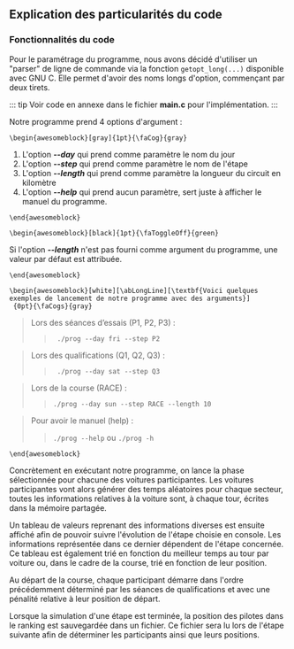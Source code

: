 Explication des particularités du code
--------------------------------------

### Fonctionnalités du code

Pour le paramétrage du programme, nous avons décidé d'utiliser un "parser" de ligne de commande via la 
fonction `getopt_long(...)` disponible avec GNU C. Elle permet d'avoir des noms longs d'option, commençant par deux tirets. 

::: tip
Voir code en annexe dans le fichier **main.c** pour l'implémentation.
::: 

Notre programme prend 4 options d'argument : 

```{=latex}
\begin{awesomeblock}[gray]{1pt}{\faCog}{gray}  
```

1. L'option **_--day_** qui prend comme paramètre le nom du jour 
2. L'option **_--step_** qui prend comme paramètre le nom de l'étape 
3. L'option **_--length_** qui prend comme paramètre la longueur du circuit en kilomètre
3. L'option **_--help_** qui prend aucun paramètre, sert juste à afficher le manuel du programme.

```{=latex}
\end{awesomeblock}
```

```{=latex}
\begin{awesomeblock}[black]{1pt}{\faToggleOff}{green}  
```

Si l'option **_--length_** n'est pas fourni comme argument du programme, une valeur par défaut est attribuée. 

```{=latex}
\end{awesomeblock}
```

```{=latex}
\begin{awesomeblock}[white][\abLongLine][\textbf{Voici quelques exemples de lancement de notre programme avec des arguments}]
 {0pt}{\faCogs}{gray}
```

> Lors des séances d’essais (P1, P2, P3) :
>
>>
>>``` ./prog --day fri --step P2```
>>

> Lors des qualifications (Q1, Q2, Q3) :
>
>>
>>``` ./prog --day sat --step Q3```
>>

> Lors de la course (RACE) :
>
>>
>>``` ./prog --day sun --step RACE --length 10 ```
>>
>>

> Pour avoir le manuel (help) :
>
>>
>>``` ./prog --help ``` ou ``` ./prog -h ``` 
>>

```{=latex}
\end{awesomeblock}
```

Concrètement en exécutant notre programme, on lance la phase sélectionnée pour chacune des voitures participantes.
Les voitures participantes vont alors générer des temps aléatoires pour chaque secteur, toutes les informations relatives à la 
voiture sont, à chaque tour, écrites dans la mémoire partagée.

Un tableau de valeurs reprenant des informations diverses est ensuite affiché afin de pouvoir suivre l'évolution de l'étape 
choisie en console. Les informations représentée dans ce dernier dépendent de l'étape concernée. Ce tableau est 
également trié en fonction du meilleur temps au tour par voiture ou, dans le cadre de la course, trié en fonction de leur position.

Au départ de la course, chaque participant démarre dans l'ordre précédemment déterminé par les séances de qualifications et 
avec une pénalité relative à leur position de départ.

Lorsque la simulation d'une étape est terminée, la position des pilotes dans le ranking est sauvegardée dans un fichier.
Ce fichier sera lu lors de l'étape suivante afin de déterminer les participants ainsi que leurs positions. 
